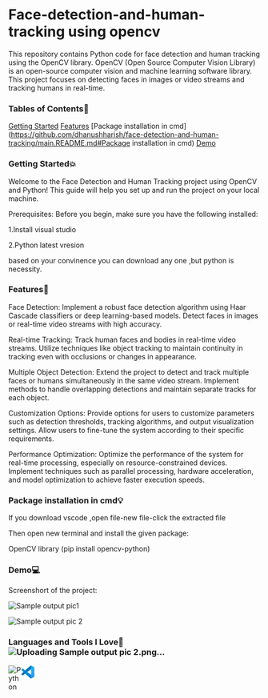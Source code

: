 # Face-detection-and-human-tracking using opencv 
This repository contains Python code for face detection and human tracking using the OpenCV library. OpenCV (Open Source Computer Vision Library) is an open-source computer vision and machine learning software library. This project focuses on detecting faces in images or video streams and tracking humans in real-time.


### Tables of Contents📜

[Getting Started](https://github.com/dhanushharish/face-detection-and-human-tracking/main.README.md#getting-started)
[Features](https://github.com/dhanushharish/face-detection-and-human-tracking/main.README.md#Features)
[Package installation in cmd](https://github.com/dhanushharish/face-detection-and-human-tracking/main.README.md#Package installation in cmd)
[Demo](https://github.com/dhanushharish/face-detection-and-human-tracking/main.README.md#demo)
### Getting Started💥
Welcome to the Face Detection and Human Tracking project using OpenCV and Python! This guide will help you set up and run the project on your local machine.

Prerequisites:
Before you begin, make sure you have the following installed:

1.Install visual studio

2.Python latest vresion

based on your convinence you can download any one ,but python is necessity.

### Features💫

Face Detection: Implement a robust face detection algorithm using Haar Cascade classifiers or deep learning-based models. Detect faces in images or real-time video streams with high accuracy.

Real-time Tracking: Track human faces and bodies in real-time video streams. Utilize techniques like object tracking to maintain continuity in tracking even with occlusions or changes in appearance.

Multiple Object Detection: Extend the project to detect and track multiple faces or humans simultaneously in the same video stream. Implement methods to handle overlapping detections and maintain separate tracks for each object.

Customization Options: Provide options for users to customize parameters such as detection thresholds, tracking algorithms, and output visualization settings. Allow users to fine-tune the system according to their specific requirements.

Performance Optimization: Optimize the performance of the system for real-time processing, especially on resource-constrained devices. Implement techniques such as parallel processing, hardware acceleration, and model optimization to achieve faster execution speeds.

### Package installation in cmd💡

If you download vscode ,open file-new file-click the extracted file

Then open new terminal and install the given package:

OpenCV library (pip install opencv-python)

### Demo💻
Screenshort of the project:

![Sample output pic1](https://github.com/Dhanushharish/Face-detection-and-human-tracking/assets/91535902/0d2b14ca-ff09-4537-8e7c-fe5591daeab8)

![Sample output pic 2](https://github.com/Dhanushharish/Face-detection-and-human-tracking/assets/91535902/7bfd7009-6c09-43ae-9e61-aad801a999c9)



### Languages and Tools I Love💙![Uploading Sample output pic 2.png…]()

[<img align="left" alt="Python" width="26px" src="https://upload.wikimedia.org/wikipedia/commons/thumb/c/c3/Python-logo-notext.svg/600px-Python-logo-notext.svg.png" />](https://python.org/)
[<img align="left" alt="Visual Studio Code" width="26px" src="https://raw.githubusercontent.com/github/explore/80688e429a7d4ef2fca1e82350fe8e3517d3494d/topics/visual-studio-code/visual-studio-code.png" />](https://code.visualstudio.com/)
